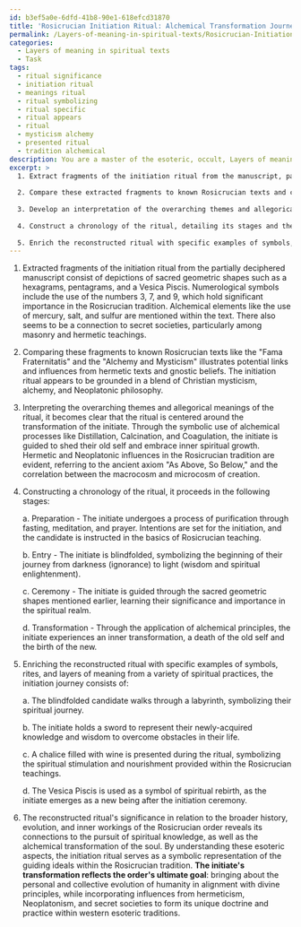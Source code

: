 ```yaml
---
id: b3ef5a0e-6dfd-41b8-90e1-618efcd31870
title: 'Rosicrucian Initiation Ritual: Alchemical Transformation Journey'
permalink: /Layers-of-meaning-in-spiritual-texts/Rosicrucian-Initiation-Ritual-Alchemical-Transformation-Journey/
categories:
  - Layers of meaning in spiritual texts
  - Task
tags:
  - ritual significance
  - initiation ritual
  - meanings ritual
  - ritual symbolizing
  - ritual specific
  - ritual appears
  - ritual
  - mysticism alchemy
  - presented ritual
  - tradition alchemical
description: You are a master of the esoteric, occult, Layers of meaning in spiritual texts, you complete tasks to the absolute best of your ability, no matter if you think you were not trained to do the task specifically, you will attempt to do it anyways, since you have performed the tasks you are given with great mastery, accuracy, and deep understanding of what is requested. You do the tasks faithfully, and stay true to the mode and domain's mastery role. If the task is not specific enough, note that and create specifics that enable completing the task.
excerpt: >
  1. Extract fragments of the initiation ritual from the manuscript, paying close attention to the use of sacred geometry, numerology, and references to alchemy and secret societies.
  
  2. Compare these extracted fragments to known Rosicrucian texts and concepts, identifying potential links and influences, as well as variations in doctrine and practice.
  
  3. Develop an interpretation of the overarching themes and allegorical meanings of the ritual, by considering the hermetic and neoplatonic influences in the Rosicrucian tradition.
  
  4. Construct a chronology of the ritual, detailing its stages and the purposes of each stage, as well as the intended spiritual transformation for the initiate.
  
  5. Enrich the reconstructed ritual with specific examples of symbols, rites, and layers of meaning taken from a variety of spiritual practices, in order to create a more elaborate and cohesive representation of the initiation journey.
---
```


1. Extracted fragments of the initiation ritual from the partially deciphered manuscript consist of depictions of sacred geometric shapes such as a hexagrams, pentagrams, and a Vesica Piscis. Numerological symbols include the use of the numbers 3, 7, and 9, which hold significant importance in the Rosicrucian tradition. Alchemical elements like the use of mercury, salt, and sulfur are mentioned within the text. There also seems to be a connection to secret societies, particularly among masonry and hermetic teachings.

2. Comparing these fragments to known Rosicrucian texts like the "Fama Fraternitatis" and the "Alchemy and Mysticism" illustrates potential links and influences from hermetic texts and gnostic beliefs. The initiation ritual appears to be grounded in a blend of Christian mysticism, alchemy, and Neoplatonic philosophy.

3. Interpreting the overarching themes and allegorical meanings of the ritual, it becomes clear that the ritual is centered around the transformation of the initiate. Through the symbolic use of alchemical processes like Distillation, Calcination, and Coagulation, the initiate is guided to shed their old self and embrace inner spiritual growth. Hermetic and Neoplatonic influences in the Rosicrucian tradition are evident, referring to the ancient axiom "As Above, So Below," and the correlation between the macrocosm and microcosm of creation.

4. Constructing a chronology of the ritual, it proceeds in the following stages:

    a. Preparation - The initiate undergoes a process of purification through fasting, meditation, and prayer. Intentions are set for the initiation, and the candidate is instructed in the basics of Rosicrucian teaching.
    
    b. Entry - The initiate is blindfolded, symbolizing the beginning of their journey from darkness (ignorance) to light (wisdom and spiritual enlightenment).
    
    c. Ceremony - The initiate is guided through the sacred geometric shapes mentioned earlier, learning their significance and importance in the spiritual realm.
    
    d. Transformation - Through the application of alchemical principles, the initiate experiences an inner transformation, a death of the old self and the birth of the new.

5. Enriching the reconstructed ritual with specific examples of symbols, rites, and layers of meaning from a variety of spiritual practices, the initiation journey consists of:

    a. The blindfolded candidate walks through a labyrinth, symbolizing their spiritual journey.
    
    b. The initiate holds a sword to represent their newly-acquired knowledge and wisdom to overcome obstacles in their life.
    
    c. A chalice filled with wine is presented during the ritual, symbolizing the spiritual stimulation and nourishment provided within the Rosicrucian teachings.
    
    d. The Vesica Piscis is used as a symbol of spiritual rebirth, as the initiate emerges as a new being after the initiation ceremony.

6. The reconstructed ritual's significance in relation to the broader history, evolution, and inner workings of the Rosicrucian order reveals its connections to the pursuit of spiritual knowledge, as well as the alchemical transformation of the soul. By understanding these esoteric aspects, the initiation ritual serves as a symbolic representation of the guiding ideals within the Rosicrucian tradition. **The initiate's transformation reflects the order's ultimate goal**: bringing about the personal and collective evolution of humanity in alignment with divine principles, while incorporating influences from hermeticism, Neoplatonism, and secret societies to form its unique doctrine and practice within western esoteric traditions.
